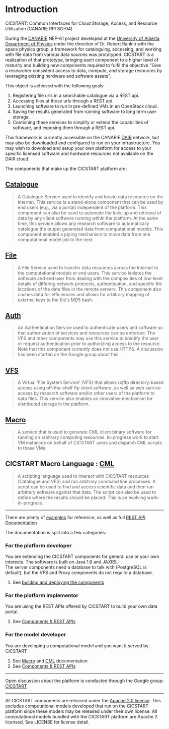 # Introduction

CICSTART: Common Interfaces for Cloud Storage, Access, and Resource Utilization (CANARIE RPI SC-04)

During the [CANARIE](http://www.canarie.ca/) NEP-61 project developed at the 
[University of Alberta Department of Physics](http://www.physics.ualberta.ca/en/Research/SpacePhysics.aspx) under the direction of 
Dr. Robert Rankin with the space physics group, a framework for cataloguing, accessing, and working with file data from 
various data sources was prototyped. CICSTART is a realization of that prototype, bringing each component to a higher level of 
maturity and building new components required to fulfil the objective "Give a researcher consistent access to data, compute, and 
storage resources by leveraging existing hardware and software assets".  

This object is achieved with the following goals:

1. Registering file urls in a searchable catalogue via a REST api.
2. Accessing files at those urls through a REST api.
3. Launching software to run in pre-defined VMs in an OpenStack cloud.
4. Saving the results generated from running software to long term user storage.
5. Combining these services to simplify or extend the capabilities of software, and exposing them through a REST api.

This framework is currently accessible on the CANARIE [DAIR](http://www.canarie.ca/en/dair-program/about) network, but may also be 
downloaded and configured to run on your infrastructure.  You may wish to download and setup your own platform for access to your 
specific licensed software and hardware resources not available on the DAIR cloud.

The components that make up the CICSTART platform are:

## [Catalogue](//github.com/roddipotter/cicstart/wiki/Catalogue)
> A Catalogue Service used to identify and locate data resources on the Internet. This service is 
> a stand-alone component that can be used by end users (e.g., via a portal) independent of the platform. This component 
> can also be used to automate the look-up and retrieval of data by any client software running within the platform. 
> At the same time, this service allows any research software to automatically catalogue the output generated data from computational models. 
> This component enabled a piping mechanism to move data from one computational model job to the next.

## [File](//github.com/roddipotter/cicstart/wiki/File)
> A File Service used to transfer data resources across the Internet to the computational models or end users. This service isolates 
> the software and end user from dealing with the complexities of low-level details of differing network protocols, authentication, 
> and specific file locations of the data files in the remote servers.  This component also caches data for efficiencies and allows for
> arbitrary mapping of external keys to the file's MD5 hash.

## [Auth](//github.com/roddipotter/cicstart/wiki/Auth)
> An Authentication Service used to authenticate users and software so that authorization of services and resources can be enforced. The
> VFS and other components may use this service to identify the user or request authentication prior to authorizing access to the resource.
> Note that this component currently does not use HTTPS.  A discussion has been started on the Google group about this.

## [VFS](//github.com/roddipotter/cicstart/wiki/VFS)
> A Virtual 'File System Service' (VFS) that allows (s)ftp directory-based access using off-the-shelf ftp client software, as well as 
> web service access by research software and/or other users of the platform to data files. This service also enables an innovative 
> mechanism for distributed storage in the platform.

## [Macro](//github.com/roddipotter/cicstart/wiki/VFS)
> A service that is used to generate CML client binary software for running on arbitrary computing resources.  In-progress work to
> start VM instances on behalf of CICSTART users and dispatch CML scripts to those VMs.

## CICSTART Macro Language : [CML](//github.com/roddipotter/cicstart/wiki/CML)
> A scripting language used to interact with CICSTART resources (Catalogue and VFS) and run arbitrary command line processes.  A script
> can be used to find and access scientific data and then run arbitrary software against that data.  The script can also be used to
> define where the results should be placed.  This is an evolving work-in-progress. 

---------------------------------------

There are plenty of [examples](//github.com/roddipotter/cicstart/wiki/Examples) for reference, as well as full 
[REST API Documentation](//github.com/roddipotter/cicstart/wiki/ComponentsAndRESTAPIs)

The documentation is split into a few categories:

### For the platform developer
You are extending the CICSTART components for general use or your own interests. The software is built on Java 1.6 and JAXRS.  
The server components need a database to talk with (PostgreSQL is default), but the VFS and Proxy components do not require a database.
1. See [building and deploying the components](//github.com/roddipotter/cicstart/wiki/BuildAndDeploy)
    
### For the platform implementor
You are using the REST APIs offered by CICSTART to build your own data portal.
1. See [Components & REST APIs](//github.com/roddipotter/cicstart/wiki/ComponentsAndRESTAPIs)
    
### For the model developer
You are developing a computational model and you want it served by CICSTART
1. See [Macro](//github.com/roddipotter/cicstart/wiki/Macro) and [CML](//github.com/roddipotter/cicstart/wiki/CML) documentation
2. See [Components & REST APIs](//github.com/roddipotter/cicstart/wiki/ComponentsAndRESTAPIs)

---------------------------------------

Open discussion about the platform is conducted through the Google group: 
[CICSTART](https://groups.google.com/forum/?hl=en&fromgroups#!forum/cicstart)

---------------------------------------

All CICSTART components are released under the [Apache 2.0 license](http://www.apache.org/licenses/LICENSE-2.0.html).  This excludes 
computational models developed that run on the CICSTART platform since these models may be released under their own license.  All 
computational models bundled with the CICSTART platform are Apache 2 licensed. See LICENSE for license detail.

